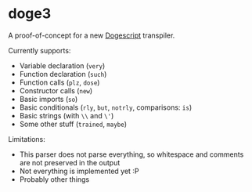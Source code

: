 doge3
=====
A proof-of-concept for a new [Dogescript](https://dogescript.io) transpiler.

Currently supports:
 - Variable declaration (`very`)
 - Function declaration (`such`)
 - Function calls (`plz`, `dose`)
 - Constructor calls (`new`)
 - Basic imports (`so`)
 - Basic conditionals (`rly`, `but`, `notrly`, comparisons: `is`)
 - Basic strings (with `\\` and `\'`)
 - Some other stuff (`trained`, `maybe`)

Limitations:
 - This parser does not parse everything, so whitespace and comments are not preserved in the output
 - Not everything is implemented yet :P
 - Probably other things

